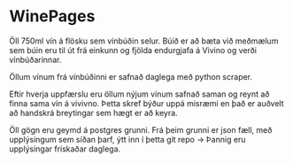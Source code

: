 # WinePages
Öll 750ml vín á flösku sem vínbúðin selur. Búið er að bæta við meðmælum sem búin eru til út frá einkunn og fjölda endurgjafa á Vivino og verði vínbúðarinnar.

Öllum vínum frá vínbúðinni er safnað daglega með python scraper.

Eftir hverja uppfærslu eru öllum nýjum vínum safnað saman og reynt að finna sama vín á vivivno. 
Þetta skref býður uppá misræmi en það er auðvelt að handskrá breytingar sem hægt er að keyra.


Öll gögn eru geymd á postgres grunni.
Frá þeim grunni er json fæll, með upplýsingum sem síðan þarf, ýtt inn í þetta git repo -> Þannig eru upplýsingar frískaðar daglega.
